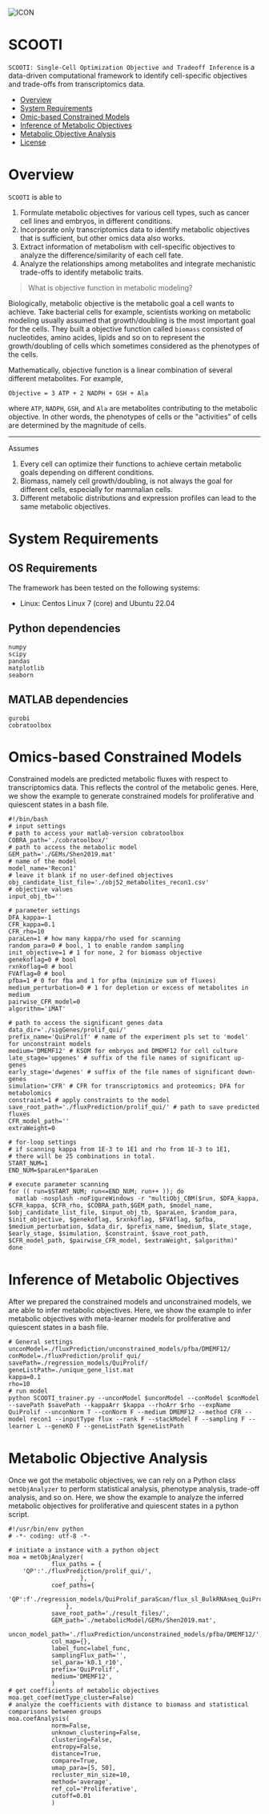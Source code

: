 ![ICON](./icon.png)
# SCOOTI
`SCOOTI: Single-Cell Optimization Objective and Tradeoff Inference` is a data-driven computational framework to identify cell-specific objectives and trade-offs from transcriptomics data.

- [Overview](#overview)
- [System Requirements](#system-requirements)
- [Omic-based Constrained Models](#omic-based-constrained-models)
- [Inference of Metabolic Objectives](#identify-metabolic-objectives)
- [Metabolic Objective Analysis](#metabolic-objective-analysis)
- [License](#license)

# Overview
`SCOOTI` is able to
1. Formulate metabolic objectives for various cell types, such as cancer cell lines and embryos, in different conditions.
2. Incorporate only transcriptomics data to identify metabolic objectives that is sufficient, but other omics data also works.
3. Extract information of metabolism with cell-specific objectives to analyze the difference/similarity of each cell fate.
4. Analyze the relationships among metabolites and integrate mechanistic trade-offs to identify metabolic traits.

> What is objective function in metabolic modeling?

Biologically, metabolic objective is the metabolic goal a cell wants to achieve. Take bacterial cells for example, scientists working on metabolic modeling usually assumed that growth/doubling is the most important goal for the cells. They built a objective function called `biomass` consisted of nucleotides, amino acides, lipids and so on to represent the growth/doubling of cells which sometimes considered as the phenotypes of the cells.

Mathematically, objective function is a linear combination of several different metabolites. For example,
```
Objective = 3 ATP + 2 NADPH + GSH + Ala
```
where `ATP`, `NADPH`, `GSH`, and `Ala` are metabolites contributing to the metabolic objective. In other words, the phenotypes of cells or the "activities" of cells are determined by the magnitude of cells.

---

Assumes
1. Every cell can optimize their functions to achieve certain metabolic goals depending on different conditions.
2. Biomass, namely cell growth/doubling, is not always the goal for different cells, especially for mammalian cells.
3. Different metabolic distributions and expression profiles can lead to the same metabolic objectives.

# System Requirements

## OS Requirements

The framework has been tested on the following systems:

- Linux: Centos Linux 7 (core) and Ubuntu 22.04

## Python dependencies
```
numpy
scipy
pandas
matplotlib
seaborn
```

## MATLAB dependencies
```
gurobi
cobratoolbox
```

# Omics-based Constrained Models
Constrained models are predicted metabolic fluxes with respect to transcriptomics data. This reflects the control of the metabolic genes. Here, we show the example to generate constrained models for proliferative and quiescent states in a bash file.
```
#!/bin/bash
# input settings
# path to access your matlab-version cobratoolbox
COBRA_path='./cobratoolbox/'
# path to access the metabolic model
GEM_path='./GEMs/Shen2019.mat'
# name of the model
model_name='Recon1'
# leave it blank if no user-defined objectives
obj_candidate_list_file='./obj52_metabolites_recon1.csv'
# objective values
input_obj_tb=''

# parameter settings
DFA_kappa=-1
CFR_kappa=0.1
CFR_rho=10
paraLen=1 # how many kappa/rho used for scanning
random_para=0 # bool, 1 to enable random sampling
init_objective=1 # 1 for none, 2 for biomass objective
genekoflag=0 # bool
rxnkoflag=0 # bool
FVAflag=0 # bool
pfba=1 # 0 for fba and 1 for pfba (minimize sum of fluxes)
medium_perturbation=0 # 1 for depletion or excess of metabolites in medium
pairwise_CFR_model=0
algorithm='iMAT'

# path to access the significant genes data
data_dir='./sigGenes/prolif_qui/'
prefix_name='QuiProlif' # name of the experiment pls set to 'model' for unconstraint models
medium='DMEMF12' # KSOM for embryos and DMEMF12 for cell culture
late_stage='upgenes' # suffix of the file names of significant up-genes
early_stage='dwgenes' # suffix of the file names of significant down-genes
simulation='CFR' # CFR for transcriptomics and proteomics; DFA for metabolomics
constraint=1 # apply constraints to the model
save_root_path='./fluxPrediction/prolif_qui/' # path to save predicted fluxes
CFR_model_path=''
extraWeight=0

# for-loop settings
# if scanning kappa from 1E-3 to 1E1 and rho from 1E-3 to 1E1,
# there will be 25 combinations in total. 
START_NUM=1
END_NUM=$paraLen*$paraLen

# execute parameter scanning
for (( run=$START_NUM; run<=END_NUM; run++ )); do
  matlab -nosplash -noFigureWindows -r "multiObj_CBM($run, $DFA_kappa, $CFR_kappa, $CFR_rho, $COBRA_path,$GEM_path, $model_name, $obj_candidate_list_file, $input_obj_tb, $paraLen, $random_para, $init_objective, $genekoflag, $rxnkoflag, $FVAflag, $pfba, $medium_perturbation, $data_dir, $prefix_name, $medium, $late_stage, $early_stage, $simulation, $constraint, $save_root_path, $CFR_model_path, $pairwise_CFR_model, $extraWeight, $algorithm)"
done
```

# Inference of Metabolic Objectives
After we prepared the constrained models and unconstrained models, we are able to infer metabolic objectives. Here, we show the example to infer metabolic objectives with meta-learner models for proliferative and quiescent states in a bash file.
```
# General settings
unconModel=./fluxPrediction/unconstrained_models/pfba/DMEMF12/
conModel=./fluxPrediction/prolif_qui/
savePath=./regression_models/QuiProlif/
geneListPath=./unique_gene_list.mat
kappa=0.1
rho=10
# run model
python SCOOTI_trainer.py --unconModel $unconModel --conModel $conModel --savePath $savePath --kappaArr $kappa --rhoArr $rho --expName QuiProlif --unconNorm T --conNorm F --medium DMEMF12 --method CFR --model recon1 --inputType flux --rank F --stackModel F --sampling F --learner L --geneKO F --geneListPath $geneListPath
```

# Metabolic Objective Analysis
Once we got the metabolic objectives, we can rely on a Python class `metObjAnalyzer` to perform statistical analysis, phenotype analysis, trade-off analysis, and so on. Here, we show the example to analyze the inferred metabolic objectives for proliferative and quiescent states in a python script.

```
#!/usr/bin/env python
# -*- coding: utf-8 -*-

# initiate a instance with a python object
moa = metObjAnalyzer(
            flux_paths = {
    'QP':'./fluxPrediction/prolif_qui/',
                    },
            coef_paths={
    'QP':f'./regression_models/QuiProlif_paraScan/flux_sl_BulkRNAseq_QuiProlif_input_norm_outcome_nonorm_k0.1_r10.csv',
                },
            save_root_path='./result_files/',
            GEM_path='./metabolicModel/GEMs/Shen2019.mat',
            uncon_model_path='./fluxPrediction/unconstrained_models/pfba/DMEMF12/',
            col_map={},
            label_func=label_func,
            samplingFlux_path='',
            sel_para='k0.1_r10',
            prefix='QuiProlif',
            medium='DMEMF12',
            )
# get coefficients of metabolic objectives
moa.get_coef(metType_cluster=False)
# analyze the coefficients with distance to biomass and statistical comparisons between groups
moa.coefAnalysis(
            norm=False,
            unknown_clustering=False,
            clustering=False,
            entropy=False,
            distance=True,
            compare=True,
            umap_para=[5, 50],
            recluster_min_size=10,
            method='average',
            ref_col='Proliferative',
            cutoff=0.01
            )
```







